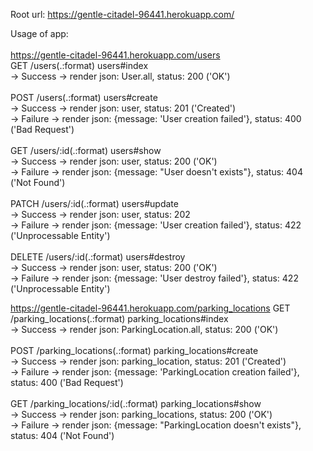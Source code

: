 Root url: https://gentle-citadel-96441.herokuapp.com/

Usage of app:
<br/><br/>
https://gentle-citadel-96441.herokuapp.com/users<br/>
GET     /users(.:format)        users#index <br/>
    -> Success -> render json: User.all, status: 200 ('OK') <br/><br/>
POST	/users(.:format)    	users#create <br/>
    -> Success -> render json: user, status: 201 ('Created') <br/>
    -> Failure -> render json: {message: 'User creation failed'}, status: 400 ('Bad Request') <br/><br/>
GET	    /users/:id(.:format)	users#show<br/>
    -> Success -> render json: user, status: 200 ('OK')<br/>
    -> Failure -> render json: {message: "User doesn't exists"}, status: 404 ('Not Found')<br/><br/>
PATCH	/users/:id(.:format)    users#update<br/>
    -> Success -> render json: user, status: 202<br/>
    -> Failure -> render json: {message: 'User creation failed'}, status: 422 ('Unprocessable Entity')<br/><br/>
DELETE	/users/:id(.:format)	users#destroy<br/>
    -> Success -> render json: user, status: 200 ('OK')<br/>
    -> Failure -> render json: {message: 'User destroy failed'}, status: 422 ('Unprocessable Entity')<br/>


https://gentle-citadel-96441.herokuapp.com/parking_locations
GET     /parking_locations(.:format)        parking_locations#index <br/>
    -> Success -> render json: ParkingLocation.all, status: 200 ('OK') <br/><br/>
POST	/parking_locations(.:format)    	parking_locations#create <br/>
    -> Success -> render json: parking_location, status: 201 ('Created') <br/>
    -> Failure -> render json: {message: 'ParkingLocation creation failed'}, status: 400 ('Bad Request') <br/><br/>
GET	    /parking_locations/:id(.:format)	parking_locations#show<br/>
    -> Success -> render json: parking_locations, status: 200 ('OK')<br/>
    -> Failure -> render json: {message: "ParkingLocation doesn't exists"}, status: 404 ('Not Found')<br/><br/>